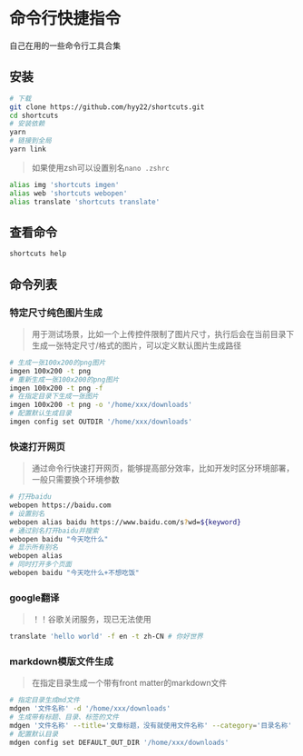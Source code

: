 # 命令行快捷指令

自己在用的一些命令行工具合集

## 安装

```bash
# 下载
git clone https://github.com/hyy22/shortcuts.git
cd shortcuts
# 安装依赖
yarn
# 链接到全局
yarn link
```

> 如果使用zsh可以设置别名`nano .zshrc`

```bash
alias img 'shortcuts imgen'
alias web 'shortcuts webopen'
alias translate 'shortcuts translate'
```

## 查看命令

```bash
shortcuts help
```

## 命令列表

### 特定尺寸纯色图片生成

> 用于测试场景，比如一个上传控件限制了图片尺寸，执行后会在当前目录下生成一张特定尺寸/格式的图片，可以定义默认图片生成路径

```bash
# 生成一张100x200的png图片
imgen 100x200 -t png
# 重新生成一张100x200的png图片
imgen 100x200 -t png -f
# 在指定目录下生成一张图片
imgen 100x200 -t png -o '/home/xxx/downloads'
# 配置默认生成目录
imgen config set OUTDIR '/home/xxx/downloads'
```


### 快速打开网页

> 通过命令行快速打开网页，能够提高部分效率，比如开发时区分环境部署，一般只需要换个环境参数

```bash
# 打开baidu
webopen https://baidu.com
# 设置别名
webopen alias baidu https://www.baidu.com/s?wd=${keyword}
# 通过别名打开baidu并搜索
webopen baidu "今天吃什么"
# 显示所有别名
webopen alias
# 同时打开多个页面
webopen baidu "今天吃什么+不想吃饭"
```


### google翻译

> ！！谷歌关闭服务，现已无法使用

```bash
translate 'hello world' -f en -t zh-CN # 你好世界
```


### markdown模版文件生成

> 在指定目录生成一个带有front matter的markdown文件

```bash
# 指定目录生成md文件
mdgen '文件名称' -d '/home/xxx/downloads'
# 生成带有标题、目录、标签的文件
mdgen '文件名称' --title='文章标题，没有就使用文件名称' --category='目录名称' --tag='标签逗号隔开'
# 配置默认目录
mdgen config set DEFAULT_OUT_DIR '/home/xxx/downloads'
```
